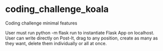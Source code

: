 # coding_challenge_koala

Coding challenge minimal features

User must run python -m flask run to instantiate Flask App on localhost. User can write directly on Post-It, drag to any position, create as many as they want, delete them individually or all at once.
